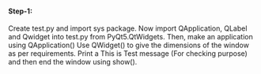 #### Step-1:
Create test.py and import sys package. Now import QApplication, QLabel and Qwidget into test.py from PyQt5.QtWidgets. Then, make an application using QApplication()
Use QWidget() to give the dimensions of the window as per requirements.
Print a This is Test message (For checking purpose) and then end the window using show().